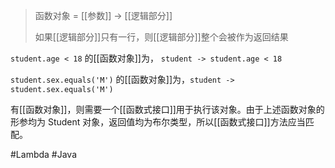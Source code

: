 > 函数对象 = [[参数]] -> [[逻辑部分]]
> 
> 如果[[逻辑部分]]只有一行，则[[逻辑部分]]整个会被作为返回结果

`student.age < 18` 的[[函数对象]]为， `student -> student.age < 18`

`student.sex.equals('M')` 的[[函数对象]]为，`student -> student.sex.equals('M')`

有[[函数对象]]，则需要一个[[函数式接口]]用于执行该对象。由于上述函数对象的形参均为 Student 对象，返回值均为布尔类型，所以[[函数式接口]]方法应当匹配。

#Lambda #Java 